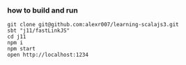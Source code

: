 ### how to build and run

```shell
git clone git@github.com:alexr007/learning-scalajs3.git
sbt "j11/fastLinkJS"
cd j11
npm i
npm start
open http://localhost:1234
```
